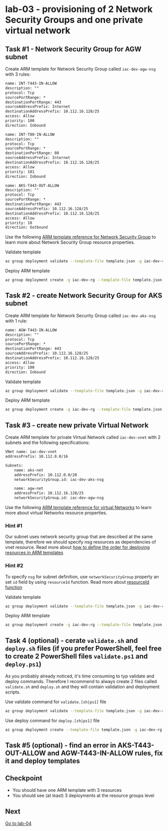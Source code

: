 # lab-03 - provisioning of 2 Network Security Groups and one private virtual network

## Task #1 - Network Security Group for AGW subnet

Create ARM template for Network Security Group called `iac-dev-agw-nsg` with 3 rules:

```txt
name: INT-T443-IN-ALLOW
description: ""
protocol: Tcp
sourcePortRange: *
destinationPortRange: 443
sourceAddressPrefix: Internet
destinationAddressPrefix: 10.112.16.128/25
access: Allow
priority: 100
direction: Inbound

name: INT-T80-IN-ALLOW
description: ""
protocol: Tcp
sourcePortRange: *
destinationPortRange: 80
sourceAddressPrefix: Internet
destinationAddressPrefix: 10.112.16.128/25
access: Allow
priority: 101
direction: Inbound

name: AKS-T443-OUT-ALLOW
description: ""
protocol: Tcp
sourcePortRange: *
destinationPortRange: 443
sourceAddressPrefix: 10.112.16.128/25
destinationAddressPrefix: 10.112.16.128/25
access: Allow
priority: 10
direction: Outbound
```

Use the following
[ARM template reference for Network Security Group](https://docs.microsoft.com/en-us/azure/templates/microsoft.network/2019-11-01/networksecuritygroups) to learn more about Network Security Group resource properties.

Validate template

```bash
az group deployment validate --template-file template.json -g iac-dev-rg
```

Deploy ARM template

```bash
az group deployment create -g iac-dev-rg --template-file template.json
```

## Task #2 - create Network Security Group for AKS subnet

Create ARM template for Network Security Group called `iac-dev-aks-nsg` with 1 rule:

```txt
name: AGW-T443-IN-ALLOW
description: ""
protocol: Tcp
sourcePortRange: *
destinationPortRange: 443
sourceAddressPrefix: 10.112.16.128/25
destinationAddressPrefix: 10.112.16.128/25
access: Allow
priority: 100
direction: Inbound
```

Validate template

```bash
az group deployment validate --template-file template.json -g iac-dev-rg
```

Deploy ARM template

```bash
az group deployment create -g iac-dev-rg --template-file template.json
```

## Task #3 - create new private Virtual Network

Create ARM template for private Virtual Network called `iac-dev-vnet` with 2 subnets and the following specifications:

```txt
VNet name: iac-dev-vnet
addressPrefix: 10.112.0.0/16

Subnets:
    name: aks-net
    addressPrefix: 10.112.0.0/20
    networkSecurityGroup.id: iac-dev-aks-nsg

    name: agw-net
    addressPrefix: 10.112.16.128/25
    networkSecurityGroup.id: iac-dev-agw-nsg
```

Use the following
[ARM template reference for virtual Networks](https://docs.microsoft.com/en-us/azure/templates/microsoft.network/2019-11-01/virtualnetworks) to learn more about virtual Networks resource properties.

### Hint #1

Our subnet uses network security group that are described at the same template, therefore we should specify nsg resources as dependencies of vnet resource. Read more about [how to define the order for deploying resources in ARM templates](https://docs.microsoft.com/en-us/azure/azure-resource-manager/templates/define-resource-dependency)  

### Hint #2

To specify `nsg` for subnet definition, use `networkSecurityGroup` property an set `id` field by using `resourceId` function. Read more about [resourceId function](https://docs.microsoft.com/en-us/azure/azure-resource-manager/templates/template-functions-resource#resourceid)

Validate template

```bash
az group deployment validate --template-file template.json -g iac-dev-rg
```

Deploy ARM template

```bash
az group deployment create -g iac-dev-rg --template-file template.json
```

## Task 4 (optional) - cerate `validate.sh` and  `deploy.sh` files (if you prefer PowerShell, feel free to create 2 PowerShell files `validate.ps1` and `deploy.ps1`)

As you probably already noticed, it's time consuming to typ validate and deploy commands. Therefore I recommend to always create 2 files called `validate.sh` and `deploy.sh` and they will contain validation and deployment scripts.  

Use validate command for `validate.[sh|ps1]` file

```bash
az group deployment validate --template-file template.json -g iac-dev-rg
```

Use deploy command for `deploy.[sh|ps1]` file

```bash
az group deployment create --template-file template.json -g iac-dev-rg
```

## Task #5 (optional) - find an error in AKS-T443-OUT-ALLOW and AGW-T443-IN-ALLOW rules, fix it and deploy templates

## Checkpoint

* You should have one ARM template with 3 resources
* You should see (at least) 3 deployments at the resource groups level

## Next

[Go to lab-04](../lab-04/readme.md)